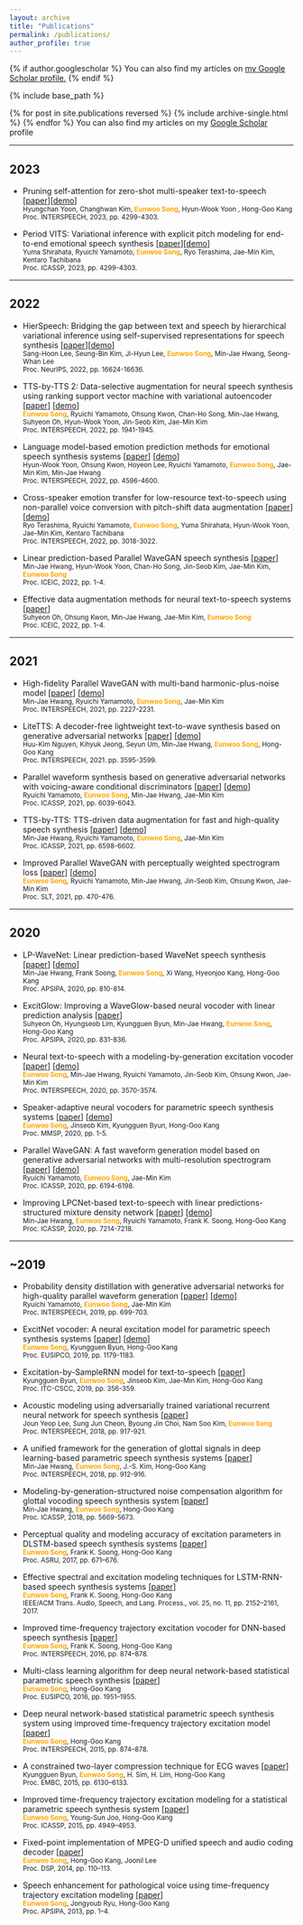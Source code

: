 ```yaml
---
layout: archive
title: "Publications"
permalink: /publications/
author_profile: true
---
```


{% if author.googlescholar %}
  You can also find my articles on <u><a href="{{author.googlescholar}}">my Google Scholar profile</a>.</u>
{% endif %}

{% include base_path %}

{% for post in site.publications reversed %}
  {% include archive-single.html %}
{% endfor %}
You can also find my articles on my [Google Scholar](https://scholar.google.com/citations?user=H8Of2IIAAAAJ&hl) profile

***
## 2023

- Pruning self-attention for zero-shot multi-speaker text-to-speech [[paper](https://sewplay.github.io/files/papers/2023/IS_1301.pdf)][[demo](https://hcy71o.github.io/SparseTTS-demo/)]  
  <small>Hyungchan Yoon, Changhwan Kim, <strong style="color:orange">Eunwoo Song</strong>, Hyun-Wook Yoon , Hong-Goo Kang</small>  
  <small>Proc. INTERSPEECH, 2023, pp. 4299-4303.</small>  
  
- Period VITS: Variational inference with explicit pitch modeling for end-to-end emotional speech synthesis [[paper](https://sewplay.github.io/files/papers/2023/IS_1301.pdf)][[demo](https://hcy71o.github.io/SparseTTS-demo/)]  
  <small>Yuma Shirahata, Ryuichi Yamamoto, <strong style="color:orange">Eunwoo Song</strong>, Ryo Terashima, Jae-Min Kim, Kentaro Tachibana</small>  
  <small>Proc. ICASSP, 2023, pp. 4299-4303.</small>  


***
## 2022
- HierSpeech: Bridging the gap between text and speech by hierarchical variational inference using self-supervised representations for speech synthesis [[paper](https://sewplay.github.io/files/papers/2022/neurips_54658.pdf)][[demo](https://sh-lee-prml.github.io/hierspeech-demo/)]  
  <small>Sang-Hoon Lee, Seung-Bin Kim, Ji-Hyun Lee, <strong style="color:orange">Eunwoo Song</strong>, Min-Jae Hwang, Seong-Whan Lee</small>  
  <small>Proc. NeurIPS, 2022, pp. 16624-16636.</small>  
  
- TTS-by-TTS 2: Data-selective augmentation for neural speech synthesis using ranking support vector machine with variational autoencoder
[[paper](https://sewplay.github.io/files/papers/2022/IS_10134.pdf)]
[[demo](https://sewplay.github.io/demos/txt2/)]  
  <small><strong style="color:orange">Eunwoo Song</strong>, Ryuichi Yamamoto, Ohsung Kwon, Chan-Ho Song, Min-Jae Hwang, Suhyeon Oh, Hyun-Wook Yoon, Jin-Seob Kim, Jae-Min Kim</small>  
  <small>Proc. INTERSPEECH, 2022, pp. 1941-1945.</small>  
    
- Language model-based emotion prediction methods for emotional speech synthesis systems
[[paper](https://sewplay.github.io/files/papers/2022/IS_11133.pdf)]
[[demo](https://christophyoon.github.io/lmemotiontts/)]  
  <small>Hyun-Wook Yoon, Ohsung Kwon, Hoyeon Lee, Ryuichi Yamamoto, <strong style="color:orange">Eunwoo Song</strong>, Jae-Min Kim, Min-Jae Hwang</small>  
  <small>Proc. INTERSPEECH, 2022, pp. 4596-4600.</small>  
  
- Cross-speaker emotion transfer for low-resource text-to-speech using non-parallel voice conversion with pitch-shift data augmentation
[[paper](https://sewplay.github.io/files/papers/2022/IS_11278.pdf)]
[[demo](https://ryojerky.github.io/demo_vc-tts-ps/)]  
  <small>Ryo Terashima, Ryuichi Yamamoto, <strong style="color:orange">Eunwoo Song</strong>, Yuma Shirahata, Hyun-Wook Yoon, Jae-Min Kim, Kentaro Tachibana</small>  
  <small>Proc. INTERSPEECH, 2022, pp. 3018-3022.</small>
  
- Linear prediction-based Parallel WaveGAN speech synthesis
[[paper](https://ieeexplore.ieee.org/abstract/document/9748530)]  
  <small>Min-Jae Hwang, Hyun-Wook Yoon, Chan-Ho Song, Jin-Seob Kim, Jae-Min Kim, <strong style="color:orange">Eunwoo Song</strong></small>  
  <small>Proc. ICEIC, 2022, pp. 1-4.</small>  
  
- Effective data augmentation methods for neural text-to-speech systems
[[paper](https://ieeexplore.ieee.org/abstract/document/9748515)]  
  <small>Suhyeon Oh, Ohsung Kwon, Min-Jae Hwang, Jae-Min Kim, <strong style="color:orange">Eunwoo Song</strong></small>  
  <small>Proc. ICEIC, 2022, pp. 1-4.</small>    


***
## 2021

- High-fidelity Parallel WaveGAN with multi-band harmonic-plus-noise model
[[paper](https://sewplay.github.io/files/papers/2021/IS210976.pdf)]
[[demo](https://min-jae.github.io/interspeech2021/)]  
  <small>Min-Jae Hwang, Ryuichi Yamamoto, <strong style="color:orange">Eunwoo Song</strong>, Jae-Min Kim</small>  
  <small>Proc. INTERSPEECH, 2021, pp. 2227-2231.</small>  

- LiteTTS: A decoder-free lightweight text-to-wave synthesis based on generative adversarial networks
[[paper](https://sewplay.github.io/files/papers/2021/IS210188.pdf)]
[[demo](https://dsp136.github.io/2021-04-01-interspeech-samples/)]  
  <small>Huu-Kim Nguyen, Kihyuk Jeong, Seyun Um, Min-Jae Hwang, <strong style="color:orange">Eunwoo Song</strong>, Hong-Goo Kang</small>  
  <small>Proc. INTERSPEECH, 2021. pp. 3595-3599.</small>  

- Parallel waveform synthesis based on generative adversarial networks with voicing-aware conditional discriminators
[[paper](https://sewplay.github.io/files/papers/2021/icassp_0006024.pdf)]
[[demo](https://r9y9.github.io/demos/projects/icassp2021/)]  
  <small>Ryuichi Yamamoto, <strong style="color:orange">Eunwoo Song</strong>, Min-Jae Hwang, Jae-Min Kim</small>  
  <small>Proc. ICASSP, 2021, pp. 6039-6043.</small>  

- TTS-by-TTS: TTS-driven data augmentation for fast and high-quality speech synthesis
[[paper](https://sewplay.github.io/files/papers/2021/icassp_0006583.pdf)]
[[demo](https://min-jae.github.io/icassp2021/)]  
  <small>Min-Jae Hwang, Ryuichi Yamamoto, <strong style="color:orange">Eunwoo Song</strong>, Jae-Min Kim</small>  
  <small>Proc. ICASSP, 2021, pp. 6598-6602.</small>  

- Improved Parallel WaveGAN with perceptually weighted spectrogram loss
[[paper](https://sewplay.github.io/files/papers/2021/slt_0000470.pdf)]
[[demo](https://sewplay.github.io/demos/wavegan-pwsl/)]  
  <small><strong style="color:orange">Eunwoo Song</strong>, Ryuichi Yamamoto, Min-Jae Hwang, Jin-Seob Kim, Ohsung Kwon, Jae-Min Kim</small>  
  <small>Proc. SLT, 2021, pp. 470-476.</small>  

***
## 2020
    
- LP-WaveNet: Linear prediction-based WaveNet speech synthesis
[[paper](https://sewplay.github.io/files/papers/2020/apsipa_09306362.pdf)]
[[demo](https://min-jae.github.io/apsipa2020/)]  
  <small>Min-Jae Hwang, Frank Soong, <strong style="color:orange">Eunwoo Song</strong>, Xi Wang, Hyeonjoo Kang, Hong-Goo Kang</small>  
  <small>Proc. APSIPA, 2020, pp. 810-814.</small>  
    
- ExcitGlow: Improving a WaveGlow-based neural vocoder with linear prediction analysis
[[paper](https://sewplay.github.io/files/papers/2020/apsipa_0000831.pdf)]  
  <small>Suhyeon Oh, Hyungseob Lim, Kyungguen Byun, Min-Jae Hwang, <strong style="color:orange">Eunwoo Song</strong>, Hong-Goo Kang</small>  
  <small>Proc. APSIPA, 2020,  pp. 831-836.</small>    
    
- Neural text-to-speech with a modeling-by-generation excitation vocoder
[[paper](https://sewplay.github.io/files/papers/2020/interspeech_2116.pdf)]
[[demo](https://sewplay.github.io/demos/mbg_excitnet/)]  
  <small><strong style="color:orange">Eunwoo Song</strong>, Min-Jae Hwang, Ryuichi Yamamoto, Jin-Seob Kim, Ohsung Kwon, Jae-Min Kim</small>  
  <small>Proc. INTERSPEECH, 2020, pp. 3570-3574.</small>  
    
- Speaker-adaptive neural vocoders for parametric speech synthesis systems
[[paper](https://sewplay.github.io/files/papers/2020/mmsp_111.pdf)]
[[demo](https://sewplay.github.io/demos/vocoder_adaptation/)]  
  <small><strong style="color:orange">Eunwoo Song</strong>, Jinseob Kim, Kyungguen Byun, Hong-Goo Kang</small>  
  <small>Proc. MMSP, 2020, pp. 1-5.</small>  
    
- Parallel WaveGAN: A fast waveform generation model based on generative adversarial networks with multi-resolution spectrogram
[[paper](https://sewplay.github.io/files/papers/2020/icassp_0006194.pdf)]
[[demo](https://r9y9.github.io/demos/projects/icassp2020/)]  
  <small>Ryuichi Yamamoto, <strong style="color:orange">Eunwoo Song</strong>, Jae-Min Kim</small>  
  <small>Proc. ICASSP, 2020, pp. 6194-6198.</small>  
    
- Improving LPCNet-based text-to-speech with linear predictions-structured mixture density network
[[paper](https://sewplay.github.io/files/papers/2020/icassp_0007214.pdf)]
[[demo](https://min-jae.github.io/icassp2020/)]  
  <small>Min-Jae Hwang, <strong style="color:orange">Eunwoo Song</strong>, Ryuichi Yamamoto, Frank K. Soong, Hong-Goo Kang</small>  
  <small>Proc. ICASSP, 2020, pp. 7214-7218.</small>  

***
## ~2019
        
- Probability density distillation with generative adversarial networks for high-quality parallel waveform generation
[[paper](https://sewplay.github.io/files/papers/2019/interspeech_pWaveNet.pdf)]
[[demo](https://r9y9.github.io/demos/projects/interspeech2019/)]  
  <small>Ryuichi Yamamoto, <strong style="color:orange">Eunwoo Song</strong>, Jae-Min Kim</small>  
  <small>Proc. INTERSPEECH, 2019, pp. 699-703.</small>  
    
- ExcitNet vocoder: A neural excitation model for parametric speech synthesis systems
[[paper](https://sewplay.github.io/files/papers/2019/eusipco_PID5978469.pdf)]
[[demo](https://sewplay.github.io/demos/excitnet/)]  
  <small><strong style="color:orange">Eunwoo Song</strong>, Kyungguen Byun, Hong-Goo Kang</small>  
  <small>Proc. EUSIPCO, 2019, pp. 1179-1183.</small>  
    
- Excitation-by-SampleRNN model for text-to-speech
[[paper](https://sewplay.github.io/files/papers/2019/itccscc.pdf)]  
  <small>Kyungguen Byun, <strong style="color:orange">Eunwoo Song</strong>, Jinseob Kim, Jae-Min Kim, Hong-Goo Kang</small>  
  <small>Proc. ITC-CSCC, 2019, pp. 356-359. </small>  

- Acoustic modeling using adversarially trained variational recurrent neural network for speech synthesis
[[paper](https://sewplay.github.io/files/papers/2018/interspeech_1598.pdf)]  
  <small>Joun Yeop Lee, Sung Jun Cheon, Byoung Jin Choi, Nam Soo Kim, <strong style="color:orange">Eunwoo Song</strong></small>  
  <small>Proc. INTERSPEECH, 2018, pp. 917-921.</small>  
    
- A unified framework for the generation of glottal signals in deep learning-based parametric speech synthesis systems
[[paper](https://sewplay.github.io/files/papers/2018/interspeech_1590.pdf)]  
  <small>Min-Jae Hwang, <strong style="color:orange">Eunwoo Song</strong>, J.-S. Kim, Hong-Goo Kang</small>  
  <small>Proc. INTERSPEECH, 2018, pp. 912-916.</small>  
    
- Modeling-by-generation-structured noise compensation algorithm for glottal vocoding speech synthesis system
[[paper](https://sewplay.github.io/files/papers/2018/icassp_0005669.pdf)]  
  <small>Min-Jae Hwang, <strong style="color:orange">Eunwoo Song</strong>, Hong-Goo Kang</small>  
  <small>Proc. ICASSP, 2018, pp. 5669-5673.</small>  
    
- Perceptual quality and modeling accuracy of excitation parameters in DLSTM-based speech synthesis systems
[[paper](https://sewplay.github.io/files/papers/2017/asru_0000671.pdf)]  
  <small><strong style="color:orange">Eunwoo Song</strong>, Frank K. Soong, Hong-Goo Kang</small>  
  <small>Proc. ASRU, 2017, pp. 671–676.</small>  
    
- Effective spectral and excitation modeling techniques for LSTM-RNN-based speech synthesis systems
[[paper](https://sewplay.github.io/files/papers/2017/aslp_08017571.pdf)]  
  <small><strong style="color:orange">Eunwoo Song</strong>, Frank K. Soong, Hong-Goo Kang</small>  
  <small>IEEE/ACM Trans. Audio, Speech, and Lang. Process., vol. 25, no. 11, pp. 2152–2161, 2017.</small>   
    
- Improved time-frequency trajectory excitation vocoder for DNN-based speech synthesis
[[paper](https://sewplay.github.io/files/papers/2016/interspeech_IS160230.PDF)]  
  <small><strong style="color:orange">Eunwoo Song</strong>, Frank K. Soong, Hong-Goo Kang</small>  
  <small>Proc. INTERSPEECH, 2016, pp. 874–878.</small>  
    
- Multi-class learning algorithm for deep neural network-based statistical parametric speech synthesis
[[paper](https://sewplay.github.io/files/papers/2016/eusipco_1570245860.pdf)]  
  <small><strong style="color:orange">Eunwoo Song</strong>, Hong-Goo Kang</small>  
  <small>Proc. EUSIPCO, 2016, pp. 1951–1955.</small>  
    
- Deep neural network-based statistical parametric speech synthesis system using improved time-frequency trajectory excitation model
[[paper](https://sewplay.github.io/files/papers/2015/interspeech_IS150697.PDF)]  
  <small><strong style="color:orange">Eunwoo Song</strong>, Hong-Goo Kang</small>  
  <small>Proc. INTERSPEECH, 2015, pp. 874–878.</small>  
    
- A constrained two-layer compression technique for ECG waves
[[paper](https://sewplay.github.io/files/papers/2015/embc_07319791.pdf)]  
  <small>Kyungguen Byun, <strong style="color:orange">Eunwoo Song</strong>, H. Sim, H. Lim, Hong-Goo Kang</small>  
  <small>Proc. EMBC, 2015, pp. 6130–6133.</small>  
    
- Improved time-frequency trajectory excitation modeling for a statistical parametric speech synthesis system
[[paper](https://sewplay.github.io/files/papers/2015/icassp_0004949.pdf)]  
  <small><strong style="color:orange">Eunwoo Song</strong>, Young-Sun Joo, Hong-Goo Kang</small>    
  <small>Proc. ICASSP, 2015, pp. 4949–4953.</small>  

- Fixed-point implementation of MPEG-D unified speech and audio coding decoder
[[paper](https://sewplay.github.io/files/papers/2014/dsp_06900810.pdf)]  
  <small><strong style="color:orange">Eunwoo Song</strong>, Hong-Goo Kang, Joonil Lee</small>    
  <small>Proc. DSP, 2014, pp. 110–113.</small>  
    
- Speech enhancement for pathological voice using time-frequency trajectory excitation modeling
[[paper](https://sewplay.github.io/files/papers/2013/apsipa_06694125.pdf)]  
  <small><strong style="color:orange">Eunwoo Song</strong>, Jongyoub Ryu, Hong-Goo Kang</small>   
  <small>Proc. APSIPA, 2013, pp. 1–4.</small>    
